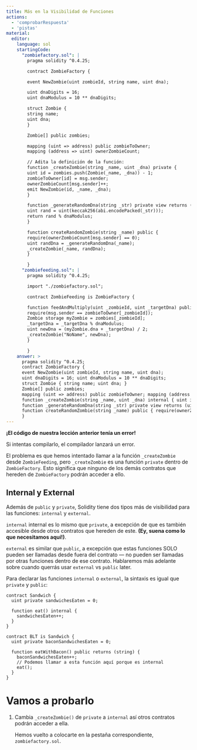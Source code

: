 ```yaml
---
title: Más en la Visibilidad de Funciones
actions:
  - 'comprobarRespuesta'
  - 'pistas'
material:
  editor:
    language: sol
    startingCode:
      "zombiefactory.sol": |
        pragma solidity ^0.4.25;

        contract ZombieFactory {

        event NewZombie(uint zombieId, string name, uint dna);

        uint dnaDigits = 16;
        uint dnaModulus = 10 ** dnaDigits;

        struct Zombie {
        string name;
        uint dna;
        }

        Zombie[] public zombies;

        mapping (uint => address) public zombieToOwner;
        mapping (address => uint) ownerZombieCount;

        // Adita la definición de la función:
        function _createZombie(string _name, uint _dna) private {
        uint id = zombies.push(Zombie(_name, _dna)) - 1;
        zombieToOwner[id] = msg.sender;
        ownerZombieCount[msg.sender]++;
        emit NewZombie(id, _name, _dna);
        }

        function _generateRandomDna(string _str) private view returns (uint) {
        uint rand = uint(keccak256(abi.encodePacked(_str)));
        return rand % dnaModulus;
        }

        function createRandomZombie(string _name) public {
        require(ownerZombieCount[msg.sender] == 0);
        uint randDna = _generateRandomDna(_name);
        _createZombie(_name, randDna);
        }

        }
      "zombiefeeding.sol": |
        pragma solidity ^0.4.25;

        import "./zombiefactory.sol";

        contract ZombieFeeding is ZombieFactory {

        function feedAndMultiply(uint _zombieId, uint _targetDna) public {
        require(msg.sender == zombieToOwner[_zombieId]);
        Zombie storage myZombie = zombies[_zombieId];
        _targetDna = _targetDna % dnaModulus;
        uint newDna = (myZombie.dna + _targetDna) / 2;
        _createZombie("NoName", newDna);
        }

        }
    answer: >
      pragma solidity ^0.4.25;
      contract ZombieFactory {
      event NewZombie(uint zombieId, string name, uint dna);
      uint dnaDigits = 16; uint dnaModulus = 10 ** dnaDigits;
      struct Zombie { string name; uint dna; }
      Zombie[] public zombies;
      mapping (uint => address) public zombieToOwner; mapping (address => uint) ownerZombieCount;
      function _createZombie(string _name, uint _dna) internal { uint id = zombies.push(Zombie(_name, _dna)) - 1; zombieToOwner[id] = msg.sender; ownerZombieCount[msg.sender]++; emit NewZombie(id, _name, _dna); }
      function _generateRandomDna(string _str) private view returns (uint) { uint rand = uint(keccak256(abi.encodePacked(_str))); return rand % dnaModulus; }
      function createRandomZombie(string _name) public { require(ownerZombieCount[msg.sender] == 0); uint randDna = _generateRandomDna(_name); _createZombie(_name, randDna); }
      }
---
```

**¡El código de nuestra lección anterior tenía un error!**

Si intentas compilarlo, el compilador lanzará un error.

El problema es que hemos intentado llamar a la función `_createZombie` desde `ZombieFeeding`, pero `_createZombie` es una función `private` dentro de `ZombieFactory`. Esto significa que ninguno de los demás contratos que hereden de `ZombieFactory` podrán acceder a ello.

## Internal y External

Además de `public` y `private`, Solidity tiene dos tipos más de visibilidad para las funciones: `internal` y `external`.

`internal` internal es lo mismo que `private`, a excepción de que es también accesible desde otros contratos que hereden de este. **(Ey, suena como lo que necesitamos aquí!)**.

`external` es similar que `public`, a excepción que estas funciones SOLO pueden ser llamadas desde fuera del contrato — no pueden ser llamadas por otras funciones dentro de ese contrato. Hablaremos más adelante sobre cuando querrás usar `external` vs `public` later.

Para declarar las funciones `internal` o `external`, la sintaxis es igual que `private` y `public`:

    contract Sandwich {
      uint private sandwichesEaten = 0;
    
      function eat() internal {
        sandwichesEaten++;
      }
    }
    
    contract BLT is Sandwich {
      uint private baconSandwichesEaten = 0;
    
      function eatWithBacon() public returns (string) {
        baconSandwichesEaten++;
        // Podemos llamar a esta función aquí porque es internal
        eat();
      }
    }
    

# Vamos a probarlo

1. Cambia `_createZombie()` de `private` a `internal` así otros contratos podrán acceder a ella.
    
    Hemos vuelto a colocarte en la pestaña correspondiente, `zombiefactory.sol`.
